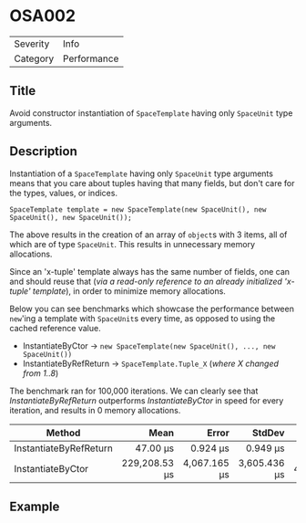 # OSA002

<table>
<tr>
  <td>Severity</td>
  <td>Info</td>
</tr>
<tr>
  <td>Category</td>
  <td>Performance</td>
</tr>
</table>

## Title

Avoid constructor instantiation of `SpaceTemplate` having only `SpaceUnit` type arguments.

## Description

Instantiation of a `SpaceTemplate` having only `SpaceUnit` type arguments means that you care about tuples having that many fields, but don't care for the types, values, or indices. 

`SpaceTemplate template = new SpaceTemplate(new SpaceUnit(), new SpaceUnit(), new SpaceUnit());`

The above results in the creation of an array of `object`s with 3 items, all of which are of type `SpaceUnit`. This results in unnecessary memory allocations.

Since an 'x-tuple' template always has the same number of fields, one can and should reuse that (*via a read-only reference to an already initialized 'x-tuple' template*), in order to minimize memory allocations.

Below you can see benchmarks which showcase the performance between `new`'ing a template with `SpaceUnit`s every time, as opposed to using the cached reference value.

* InstantiateByCtor -> `new SpaceTemplate(new SpaceUnit(), ..., new SpaceUnit())`
* InstantiateByRefReturn -> `SpaceTemplate.Tuple_X` (*where X changed from 1..8*)

The benchmark ran for 100,000 iterations. We can clearly see that *InstantiateByRefReturn* outperforms *InstantiateByCtor* in speed for every iteration, and results in 0 memory allocations.

|                 Method |          Mean |        Error |       StdDev |       Gen0 |   Allocated |
|----------------------- |--------------:|-------------:|-------------:|-----------:|------------:|
| InstantiateByRefReturn |      47.00 μs |     0.924 μs |     0.949 μs |          - |           - |
|      InstantiateByCtor | 229,208.53 μs | 4,067.165 μs | 3,605.436 μs | 43500.0000 | 182401808 B |

## Example
